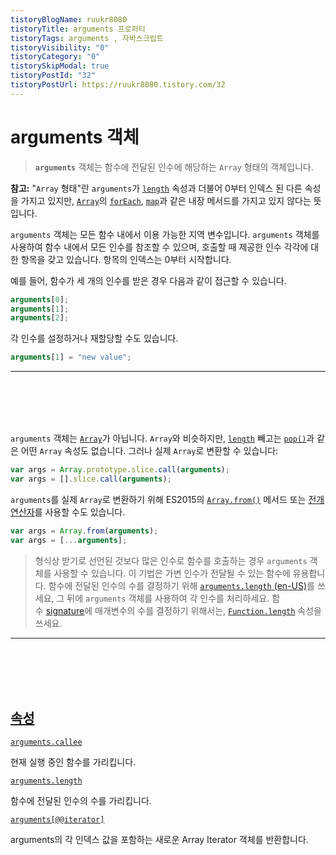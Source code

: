 ```yaml
---
tistoryBlogName: ruukr8080
tistoryTitle: arguments 프로퍼티
tistoryTags: arguments , 자바스크립트
tistoryVisibility: "0"
tistoryCategory: "0"
tistorySkipModal: true
tistoryPostId: "32"
tistoryPostUrl: https://ruukr8080.tistory.com/32
---
```

# arguments 객체

> **`arguments`** 객체는 함수에 전달된 인수에 해당하는 `Array` 형태의 객체입니다.

**참고:** "`Array` 형태"란 `arguments`가 [`length`](https://developer.mozilla.org/ko/docs/Web/JavaScript/Reference/Global_Objects/Array/length) 속성과 더불어 0부터 인덱스 된 다른 속성을 가지고 있지만, [`Array`](https://developer.mozilla.org/ko/docs/Web/JavaScript/Reference/Global_Objects/Array)의 [`forEach`](https://developer.mozilla.org/ko/docs/Web/JavaScript/Reference/Global_Objects/Array/forEach), [`map`](https://developer.mozilla.org/ko/docs/Web/JavaScript/Reference/Global_Objects/Array/map)과 같은 내장 메서드를 가지고 있지 않다는 뜻입니다.

`arguments` 객체는 모든 함수 내에서 이용 가능한 지역 변수입니다. `arguments` 객체를 사용하여 함수 내에서 모든 인수를 참조할 수 있으며, 호출할 때 제공한 인수 각각에 대한 항목을 갖고 있습니다. 항목의 인덱스는 0부터 시작합니다.

예를 들어, 함수가 세 개의 인수를 받은 경우 다음과 같이 접근할 수 있습니다.


```js
arguments[0];
arguments[1];
arguments[2];
```

각 인수를 설정하거나 재할당할 수도 있습니다.


```js
arguments[1] = "new value";
```

---
<br>
   <br>
   <br>
   <br>

`arguments` 객체는 [`Array`](https://developer.mozilla.org/ko/docs/Web/JavaScript/Reference/Global_Objects/Array)가 아닙니다. `Array`와 비슷하지만, [`length`](https://developer.mozilla.org/ko/docs/Web/JavaScript/Reference/Global_Objects/Array/length) 빼고는 [`pop()`](https://developer.mozilla.org/ko/docs/Web/JavaScript/Reference/Global_Objects/Array/pop)과 같은 어떤 `Array` 속성도 없습니다. 그러나 실제 `Array`로 변환할 수 있습니다:


```js
var args = Array.prototype.slice.call(arguments);
var args = [].slice.call(arguments);
```

`arguments`를 실제 `Array`로 변환하기 위해 ES2015의 [`Array.from()`](https://developer.mozilla.org/ko/docs/Web/JavaScript/Reference/Global_Objects/Array/from) 메서드 또는 [전개 연산자](https://developer.mozilla.org/ko/docs/Web/JavaScript/Reference/Operators/Spread_syntax)를 사용할 수도 있습니다.


```js
var args = Array.from(arguments);
var args = [...arguments];
```

 >형식상 받기로 선언된 것보다 많은 인수로 함수를 호출하는 경우 `arguments` 객체를 사용할 수 있습니다. 이 기법은 가변 인수가 전달될 수 있는 함수에 유용합니다. 함수에 전달된 인수의 수를 결정하기 위해 [`arguments.length` (en-US)](https://developer.mozilla.org/en-US/docs/Web/JavaScript/Reference/Functions/arguments/length "Currently only available in English (US)")를 쓰세요, 그 뒤에 `arguments` 객체를 사용하여 각 인수를 처리하세요. 함수 [signature](https://developer.mozilla.org/ko/docs/Glossary/Signature/Function)에 매개변수의 수를 결정하기 위해서는, [`Function.length`](https://developer.mozilla.org/ko/docs/Web/JavaScript/Reference/Global_Objects/Function/length) 속성을 쓰세요.

---
<br><br><br><br>
## [속성](https://developer.mozilla.org/ko/docs/Web/JavaScript/Reference/Functions/arguments#%EC%86%8D%EC%84%B1)

[`arguments.callee`](https://developer.mozilla.org/ko/docs/Web/JavaScript/Reference/Functions/arguments/callee)

현재 실행 중인 함수를 가리킵니다.

[`arguments.length`](https://developer.mozilla.org/ko/docs/Web/JavaScript/Reference/Functions/arguments/length)

함수에 전달된 인수의 수를 가리킵니다.

[`arguments[@@iterator]`](https://developer.mozilla.org/ko/docs/Web/JavaScript/Reference/Functions/arguments/@@iterator)

arguments의 각 인덱스 값을 포함하는 새로운 Array Iterator 객체를 반환합니다.